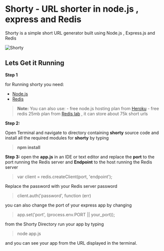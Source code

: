 Shorty - URL shorter in node.js , express and Redis
=========================================

Shorty is a simple short URL generator built using Node.js , Express.js and Redis

![Shorty](https://farm9.staticflickr.com/8742/16730466119_6f0b290769.jpg)


Lets Get it Running
----------------------------
**Step 1**

for Running shorty you need:
 - [Node.js](https://github.com/joyent/node/wiki/installation "Installing Node.js")
 - [Redis](http://redis.io/topics/quickstart "Installing Node.js")


> **Note:**
You can also use:
	  -   free node.js hosting plan from [Heroku](http://heroku.com/)
	  -  free redis 25mb plan from [Redis lab](http://redislabs.com") , it can store about 75k short urls

**Step 2:**

Open Terminal and navigate to directory containing **shorty** source code and install all the required modules for **shorty** by typing 

> **npm install**

**Step 3:**
	open the **app.js** in an IDE or  text editor and replace the **port** to the port running the Redis server and **Endpoint** to the host running the Redis server 

> var client = redis.createClient(port, 'endpoint');

Replace the password with your Redis server password
>client.auth('password', function (err)


you can also change the port of your express app by changing 

> app.set('port', (process.env.PORT || your_port));


from the  Shorty Directory run your app by typing

> node app.js

and you can see your app from the URL displayed in the terminal.



	



